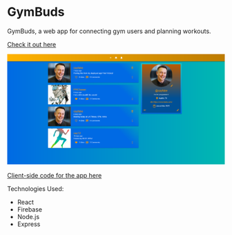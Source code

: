 # GymBuds

GymBuds, a web app for connecting gym users and planning workouts.

[Check it out here](https://gymbuds-34a8c.web.app/)

![Project Preview](https://github.com/cjrcodes/GymBuds-App/blob/main/previews/preview4221.png)

[Client-side code for the app here](https://github.com/cjrcodes/GymBuds-App-Client)

Technologies Used:
- React
- Firebase
- Node.js
- Express

